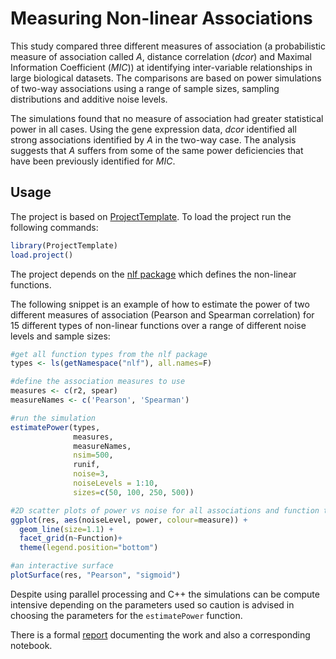 Measuring Non-linear Associations
=================================

This study compared three different measures of association (a probabilistic measure of association called *A*, distance correlation (*dcor*) and Maximal Information Coefficient (*MIC*)) at identifying inter-variable relationships in large biological datasets. The comparisons are based on power simulations of two-way associations using a range of sample sizes, sampling distributions and additive noise levels.

The simulations found that no measure of association had greater statistical power in all cases. Using the gene expression data, *dcor* identified all strong associations identified by *A* in the two-way case. The analysis suggests that $A$ suffers from some of the same power deficiencies that have been previously identified for *MIC*.

Usage
-----

The project is based on [ProjectTemplate](http://projecttemplate.net/index.html). To load the project run the following commands:

```R
library(ProjectTemplate)
load.project()
```

The project depends on the [nlf package](https://github.com/fjro/nlf) which defines the non-linear functions.

The following snippet is an example of how to estimate the power of two different measures of association (Pearson and Spearman correlation) for 15 different types of non-linear functions over a range of different noise levels and sample sizes:

```R
#get all function types from the nlf package
types <- ls(getNamespace("nlf"), all.names=F)

#define the association measures to use
measures <- c(r2, spear)
measureNames <- c('Pearson', 'Spearman')

#run the simulation
estimatePower(types,
              measures,
              measureNames,
              nsim=500,
              runif,
              noise=3,
              noiseLevels = 1:10,
              sizes=c(50, 100, 250, 500))

#2D scatter plots of power vs noise for all associations and function types
ggplot(res, aes(noiseLevel, power, colour=measure)) +
  geom_line(size=1.1) +
  facet_grid(n~Function)+
  theme(legend.position="bottom")

#an interactive surface
plotSurface(res, "Pearson", "sigmoid")
```

Despite using parallel processing and C++ the simulations can be compute intensive depending on the parameters used so caution is advised in choosing the parameters for the `estimatePower` function.

There is a formal [report](reports/mnla.pdf) documenting the work and also a corresponding notebook.
